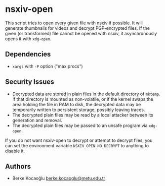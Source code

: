 # nsxiv-open

This script tries to open every given file with nsxiv if possible. It will
generate thumbnails for videos and decrypt PGP-encrypted files. If the given
(or transformed) file cannot be opened with nsxiv, it asynchronously opens it
with `xdg-open`.

## Dependencies

- `xargs` with `-P` option ("max procs")

## Security Issues

- Decrypted data are stored in plain files in the default directory of
  `mktemp`. If that directory is mounted as non-volatile, or if the kernel
  swaps the area holding the file in RAM to disk, the decrypted data may be
  temporarily written to persistent storage, possibly leaving traces.
- The decrypted plain files may be read by a local attacker between its
  generation and removal.
- The decrypted plain files may be passed to an unsafe program via `xdg-open`.

If you do not want nsxiv-open to decrypt or attempt to decrypt files, you can
set the environment variable `NSXIV_OPEN_NO_DECRYPT` to anything to disable it.

## Authors

- Berke Kocaoğlu <berke.kocaoglu@metu.edu.tr>

